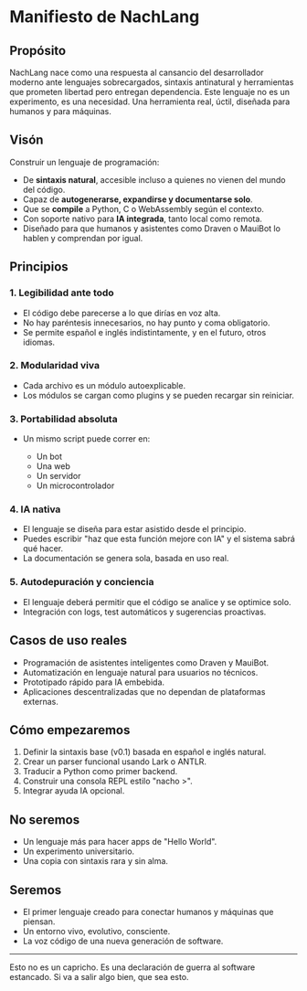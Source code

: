# Manifiesto de NachLang

## Propósito

NachLang nace como una respuesta al cansancio del desarrollador moderno ante lenguajes sobrecargados, sintaxis antinatural y herramientas que prometen libertad pero entregan dependencia. Este lenguaje no es un experimento, es una necesidad. Una herramienta real, úctil, diseñada para humanos y para máquinas.

## Visón

Construir un lenguaje de programación:

* De **sintaxis natural**, accesible incluso a quienes no vienen del mundo del código.
* Capaz de **autogenerarse, expandirse y documentarse solo**.
* Que se **compile** a Python, C o WebAssembly según el contexto.
* Con soporte nativo para **IA integrada**, tanto local como remota.
* Diseñado para que humanos y asistentes como Draven o MauiBot lo hablen y comprendan por igual.

## Principios

### 1. Legibilidad ante todo

* El código debe parecerse a lo que dirías en voz alta.
* No hay paréntesis innecesarios, no hay punto y coma obligatorio.
* Se permite español e inglés indistintamente, y en el futuro, otros idiomas.

### 2. Modularidad viva

* Cada archivo es un módulo autoexplicable.
* Los módulos se cargan como plugins y se pueden recargar sin reiniciar.

### 3. Portabilidad absoluta

* Un mismo script puede correr en:

  * Un bot
  * Una web
  * Un servidor
  * Un microcontrolador

### 4. IA nativa

* El lenguaje se diseña para estar asistido desde el principio.
* Puedes escribir "haz que esta función mejore con IA" y el sistema sabrá qué hacer.
* La documentación se genera sola, basada en uso real.

### 5. Autodepuración y conciencia

* El lenguaje deberá permitir que el código se analice y se optimice solo.
* Integración con logs, test automáticos y sugerencias proactivas.

## Casos de uso reales

* Programación de asistentes inteligentes como Draven y MauiBot.
* Automatización en lenguaje natural para usuarios no técnicos.
* Prototipado rápido para IA embebida.
* Aplicaciones descentralizadas que no dependan de plataformas externas.

## Cómo empezaremos

1. Definir la sintaxis base (v0.1) basada en español e inglés natural.
2. Crear un parser funcional usando Lark o ANTLR.
3. Traducir a Python como primer backend.
4. Construir una consola REPL estilo "nacho >".
5. Integrar ayuda IA opcional.

## No seremos

* Un lenguaje más para hacer apps de "Hello World".
* Un experimento universitario.
* Una copia con sintaxis rara y sin alma.

## Seremos

* El primer lenguaje creado para conectar humanos y máquinas que piensan.
* Un entorno vivo, evolutivo, consciente.
* La voz código de una nueva generación de software.

---

Esto no es un capricho. Es una declaración de guerra al software estancado. Si va a salir algo bien, que sea esto.
